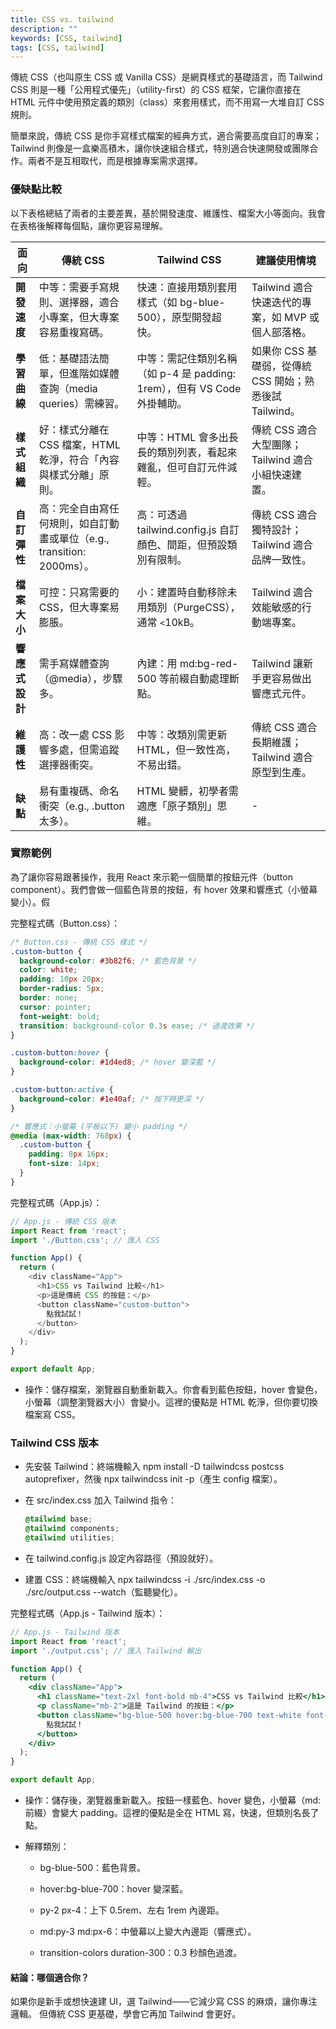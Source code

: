 ```yaml
---
title: CSS vs. tailwind
description: ""
keywords: [CSS, tailwind]
tags: [CSS, tailwind]
---
```


傳統 CSS（也叫原生 CSS 或 Vanilla CSS）是網頁樣式的基礎語言，而 Tailwind CSS 則是一種「公用程式優先」（utility-first）的 CSS 框架，它讓你直接在 HTML 元件中使用預定義的類別（class）來套用樣式，而不用寫一大堆自訂 CSS 規則。

簡單來說，傳統 CSS 是你手寫樣式檔案的經典方式，適合需要高度自訂的專案；Tailwind 則像是一盒樂高積木，讓你快速組合樣式，特別適合快速開發或團隊合作。兩者不是互相取代，而是根據專案需求選擇。

### 優缺點比較

以下表格總結了兩者的主要差異，基於開發速度、維護性、檔案大小等面向。我會在表格後解釋每個點，讓你更容易理解。

| 面向 | 傳統 CSS | Tailwind CSS | 建議使用情境 | 
|---|---|---|---|
| **開發速度** | 中等：需要手寫規則、選擇器，適合小專案，但大專案容易重複寫碼。 | 快速：直接用類別套用樣式（如 bg-blue-500），原型開發超快。 | Tailwind 適合快速迭代的專案，如 MVP 或個人部落格。 | 
| **學習曲線** | 低：基礎語法簡單，但進階如媒體查詢（media queries）需練習。 | 中等：需記住類別名稱（如 p-4 是 padding: 1rem），但有 VS Code 外掛輔助。 | 如果你 CSS 基礎弱，從傳統 CSS 開始；熟悉後試 Tailwind。 | 
| **樣式組織** | 好：樣式分離在 CSS 檔案，HTML 乾淨，符合「內容與樣式分離」原則。 | 中等：HTML 會多出長長的類別列表，看起來雜亂，但可自訂元件減輕。 | 傳統 CSS 適合大型團隊；Tailwind 適合小組快速建置。 | 
| **自訂彈性** | 高：完全自由寫任何規則，如自訂動畫或單位（e.g., transition: 2000ms）。 | 高：可透過 tailwind.config.js 自訂顏色、間距，但預設類別有限制。 | 傳統 CSS 適合獨特設計；Tailwind 適合品牌一致性。 | 
| **檔案大小** | 可控：只寫需要的 CSS，但大專案易膨脹。 | 小：建置時自動移除未用類別（PurgeCSS），通常 `<`10kB。 | Tailwind 適合效能敏感的行動端專案。 | 
| **響應式設計** | 需手寫媒體查詢（@media），步驟多。 | 內建：用 md:bg-red-500 等前綴自動處理斷點。 | Tailwind 讓新手更容易做出響應式元件。 | 
| **維護性** | 高：改一處 CSS 影響多處，但需追蹤選擇器衝突。 | 中等：改類別需更新 HTML，但一致性高，不易出錯。 | 傳統 CSS 適合長期維護；Tailwind 適合原型到生產。 | 
| **缺點** | 易有重複碼、命名衝突（e.g., .button 太多）。 | HTML 變髒，初學者需適應「原子類別」思維。 | \- | 

### 實際範例

為了讓你容易跟著操作，我用 React 來示範一個簡單的按鈕元件（button component）。我們會做一個藍色背景的按鈕，有 hover 效果和響應式（小螢幕變小）。假

完整程式碼（Button.css）：

```css
/* Button.css - 傳統 CSS 樣式 */
.custom-button {
  background-color: #3b82f6; /* 藍色背景 */
  color: white;
  padding: 10px 20px;
  border-radius: 5px;
  border: none;
  cursor: pointer;
  font-weight: bold;
  transition: background-color 0.3s ease; /* 過渡效果 */
}

.custom-button:hover {
  background-color: #1d4ed8; /* hover 變深藍 */
}

.custom-button:active {
  background-color: #1e40af; /* 按下時更深 */
}

/* 響應式：小螢幕 (平板以下) 變小 padding */
@media (max-width: 768px) {
  .custom-button {
    padding: 8px 16px;
    font-size: 14px;
  }
}
```

完整程式碼（App.js）：

```javascript
// App.js - 傳統 CSS 版本
import React from 'react';
import './Button.css'; // 匯入 CSS

function App() {
  return (
    <div className="App">
      <h1>CSS vs Tailwind 比較</h1>
      <p>這是傳統 CSS 的按鈕：</p>
      <button className="custom-button">
        點我試試！
      </button>
    </div>
  );
}

export default App;
```

- 操作：儲存檔案，瀏覽器自動重新載入。你會看到藍色按鈕，hover 會變色，小螢幕（調整瀏覽器大小）會變小。這裡的優點是 HTML 乾淨，但你要切換檔案寫 CSS。

### **Tailwind CSS 版本**

- 先安裝 Tailwind：終端機輸入 npm install -D tailwindcss postcss autoprefixer，然後 npx tailwindcss init -p（產生 config 檔案）。

- 在 src/index.css 加入 Tailwind 指令：

   ```css
   @tailwind base;
   @tailwind components;
   @tailwind utilities;
   ```

- 在 tailwind.config.js 設定內容路徑（預設就好）。

- 建置 CSS：終端機輸入 npx tailwindcss -i ./src/index.css -o ./src/output.css --watch（監聽變化）。

完整程式碼（App.js - Tailwind 版本）：

```jsx
// App.js - Tailwind 版本
import React from 'react';
import './output.css'; // 匯入 Tailwind 輸出

function App() {
  return (
    <div className="App">
      <h1 className="text-2xl font-bold mb-4">CSS vs Tailwind 比較</h1>
      <p className="mb-2">這是 Tailwind 的按鈕：</p>
      <button className="bg-blue-500 hover:bg-blue-700 text-white font-bold py-2 px-4 rounded transition-colors duration-300 active:bg-blue-800 md:py-3 md:px-6">
        點我試試！
      </button>
    </div>
  );
}

export default App;
```

- 操作：儲存後，瀏覽器重新載入。按鈕一樣藍色、hover 變色，小螢幕（md: 前綴）會變大 padding。這裡的優點是全在 HTML 寫，快速，但類別名長了點。

- 解釋類別：

   - bg-blue-500：藍色背景。

   - hover:bg-blue-700：hover 變深藍。

   - py-2 px-4：上下 0.5rem、左右 1rem 內邊距。

   - md:py-3 md:px-6：中螢幕以上變大內邊距（響應式）。

   - transition-colors duration-300：0.3 秒顏色過渡。

#### 結論：哪個適合你？

如果你是新手或想快速建 UI，選 Tailwind——它減少寫 CSS 的麻煩，讓你專注邏輯。 但傳統 CSS 更基礎，學會它再加 Tailwind 會更好。